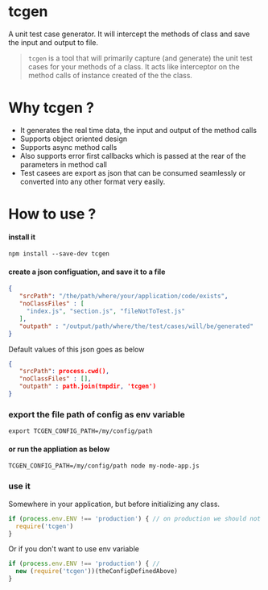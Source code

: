 # tcgen
A unit test case generator. It will intercept the methods of class and save the input and output to file.
> `tcgen` is a tool that will primarily capture (and generate) the unit test cases for your methods of a class. It acts like interceptor on the method calls of instance created of the the class.

# Why tcgen ?
* It generates the real time data, the input and output of the method calls
* Supports object oriented design
* Supports async method calls
* Also supports error first callbacks which is passed at the rear of the parameters in method call
* Test casees are export as json that can be consumed seamlessly or converted into any other format very easily.

# How to use ?
#### install it
```
npm install --save-dev tcgen
```
#### create a json configuation, and save it to a file
```json
{
   "srcPath": "/the/path/where/your/application/code/exists",
   "noClassFiles" : [
     "index.js", "section.js", "fileNotToTest.js"
   ],
   "outpath" : "/output/path/where/the/test/cases/will/be/generated"
}
```
Default values of this json goes as below
```json
{
   "srcPath": process.cwd(),
   "noClassFiles" : [],
   "outpath" : path.join(tmpdir, 'tcgen')
}
```
### export the file path of config as env variable
```
export TCGEN_CONFIG_PATH=/my/config/path
```
#### or run the appliation as below
```
TCGEN_CONFIG_PATH=/my/config/path node my-node-app.js
```

### use it
Somewhere in your application, but before initializing any class.
```javascript
if (process.env.ENV !== 'production') { // on production we should not load this
  require('tcgen')
}
```

Or if you don't want to use env variable
```javascript
if (process.env.ENV !== 'production') { //
  new (require('tcgen'))(theConfigDefinedAbove)
}
```
